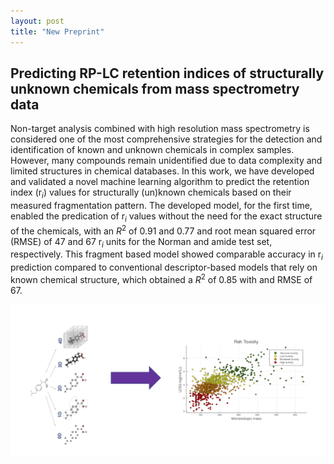 ```yaml
---
layout: post
title: "New Preprint"
---
```


## Predicting RP-LC retention indices of structurally unknown chemicals from mass spectrometry data


Non-target analysis combined with high resolution mass spectrometry is considered one of the most comprehensive strategies for the detection and identification of known and unknown chemicals in complex samples. However, many compounds remain unidentified due to data complexity and limited structures in chemical databases. In this work, we have developed and validated a novel machine learning algorithm to predict the retention index (r$_i$) values for structurally (un)known chemicals based on their measured fragmentation pattern. The developed model, for the first time, enabled the predication of r$_i$ values without the need for the exact structure of the chemicals, with an $R^2$ of 0.91 and 0.77 and root mean squared error (RMSE) of 47 and 67 r$_i$ units for the Norman and amide test set, respectively. This fragment based model showed comparable accuracy in r$_i$ prediction compared to conventional descriptor-based models that rely on known chemical structure, which obtained a $R^2$ of 0.85 with and RMSE of 67. 

![Graphical Abstract](https://github.com/EMCMS/emcms/blob/gh-pages/assets/img/TOC_fishTox.png)